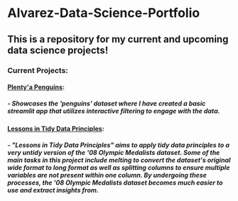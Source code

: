# Alvarez-Data-Science-Portfolio
## This is a repository for my current and upcoming data science projects! 
### Current Projects:
#### [Plenty'a Penguins](https://github.com/aalvar23nd/Alvarez-Data-Science-Portfolio/tree/af88ce7f9b140a30291651e455605052df130fe5/basic-streamlit-app):
##### - Showcases the 'penguins' dataset where I have created a basic streamlit app that utilizes interactive filtering to engage with the data. 
#### [Lessons in Tidy Data Principles](https://github.com/aalvar23nd/Alvarez-Data-Science-Portfolio/tree/b21c1d0096974ef30ff2dd343d4fdd5ba65405b8/tidydata-project):
##### - "Lessons in Tidy Data Principles" aims to apply tidy data principles to a very untidy version of the '08 Olympic Medalists dataset. Some of the main tasks in this project include melting to convert the dataset's original wide format to long format as well as splitting columns to ensure multiple variables are not present within one column. By undergoing these processes, the '08 Olympic Medalists dataset becomes much easier to use and extract insights from.
